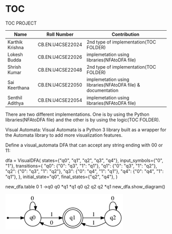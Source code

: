# TOC
TOC PROJECT

|      Name          | Roll Number       |   Contribution                                                 |
|--------------------|-------------------|----------------------------------------------------------------|
| Karthik Krishna    | CB.EN.U4CSE22024  |  2nd type of implementation(TOC FOLDER)                        |
| Lokesh Budda       | CB.EN.U4CSE22026  |  implemetation using libraries(NFAtoDFA file)                  |
| Shrish Kumar       | CB.EN.U4CSE22048  |  2nd type of implementation(TOC FOLDER)                        |
| Sai Keerthana      | CB.EN.U4CSE22050  |  implemetation using libraries(NFAtoDFA file) & documentation  |
| Senthil Adithya    | CB.EN.U4CSE22054  |  implemetation using libraries(NFAtoDFA file)                  |


There are two different implementations.
One is by using the Python libraries(NFAtoDFA file) and the other is by using the logic(TOC FOLDER).

Visual Automata:
Visual Automata is a Python 3 library built as a wrapper for the Automata library to add more visualization features.

Define a visual_automata DFA that can accept any string ending with 00 or 11:

dfa = VisualDFA(
    states={"q0", "q1", "q2", "q3", "q4"},
    input_symbols={"0", "1"},
    transitions={
        "q0": {"0": "q3", "1": "q1"},
        "q1": {"0": "q3", "1": "q2"},
        "q2": {"0": "q3", "1": "q2"},
        "q3": {"0": "q4", "1": "q1"},
        "q4": {"0": "q4", "1": "q1"},
    },
    initial_state="q0",
    final_states={"q2", "q4"},
)

new_dfa.table
      0    1
→q0  q0  *q1
*q1  q0   q2
q2   q2  *q1
new_dfa.show_diagram()

![](https://github.com/LokeshBUD/TOC/blob/main/state.jpeg)
